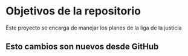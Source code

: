 # Objetivos de la repositorio

Este proyecto se encarga de manejar los planes de la liga de la justicia


## Esto cambios son nuevos desde GitHub
